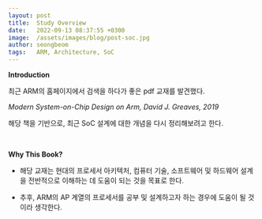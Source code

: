 ```yaml
---
layout: post
title:  Study Overview
date:   2022-09-13 08:37:55 +0300
image:  /assets/images/blog/post-soc.jpg
author: seongbeom
tags:   ARM, Architecture, SoC
---
```


**Introduction**

최근 ARM의 홈페이지에서 검색을 하다가 좋은 pdf 교재를 발견했다.

*Modern System-on-Chip Design on Arm, David J. Greaves, 2019*

해당 책을 기반으로, 최근 SoC 설계에 대한 개념을 다시 정리해보려고 한다.


<br>

**Why This Book?**

- 해당 교재는 현대의 프로세서 아키텍처, 컴퓨터 기술, 소프트웨어 및 하드웨어 설계을 전반적으로 이해하는 데 도움이 되는 것을 목표로 한다.

- 추후, ARM의 AP 계열의 프로세서를 공부 및 설계하고자 하는 경우에 도움이 될 것이라 생각한다.
